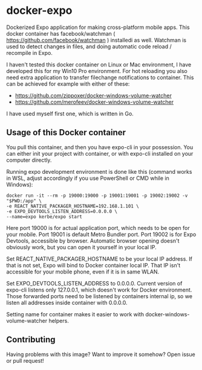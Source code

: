 # docker-expo
Dockerized Expo application for making cross-platform mobile apps. This docker 
container has facebook/watchman ( https://github.com/facebook/watchman ) installedi
as well. Watchman is used to detect changes in files, and doing automatic code
reload / recompile in Expo.

I haven't tested this docker container on Linux or Mac environment, I have developed
this for my Win10 Pro environment. For hot reloading you also need extra application
to transfer filechange notifications to container. This can be achieved for example with
either of these:
  * https://github.com/zippoxer/docker-windows-volume-watcher
  * https://github.com/merofeev/docker-windows-volume-watcher

I have used myself first one, which is written in Go.

## Usage of this Docker container
You pull this container, and then you have expo-cli in your possession. You can
either init your project with container, or with expo-cli installed on your 
computer directly.

Running expo development environment is done like this (command works in WSL, adjust
accordingly if you use PowerShell or CMD while in Windows):
```
docker run -it --rm -p 19000:19000 -p 19001:19001 -p 19002:19002 -v "$PWD:/app" \
-e REACT_NATIVE_PACKAGER_HOSTNAME=192.168.1.101 \
-e EXPO_DEVTOOLS_LISTEN_ADDRESS=0.0.0.0 \
--name=expo kerbe/expo start
```

Here port 19000 is for actual application port, which needs to be open for your mobile.
Port 19001 is default Metro Bundler port.
Port 19002 is for Expo Devtools, accessible by browser.
Automatic browser opening doesn't obviously work, but you can open it yourself in your local IP.

Set REACT_NATIVE_PACKAGER_HOSTNAME to be your local IP address. If that is not set,
Expo will bind to Docker container local IP. That IP isn't accessible for your 
mobile phone, even if it is in same WLAN.

Set EXPO_DEVTOOLS_LISTEN_ADDRESS to 0.0.0.0. Current version of expo-cli listens only 127.0.0.1,
which doesn't work for Docker environment. Those forwarded ports need to be listened by
containers internal ip, so we listen all addresses inside container with 0.0.0.0.

Setting name for container makes it easier to work with docker-windows-volume-watcher helpers.

## Contributing
Having problems with this image? Want to improve it somehow? Open issue or pull request!
